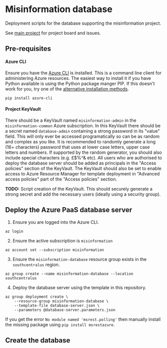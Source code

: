# Misinformation database

Deployment scripts for the database supporting the misinformation project.

See [main project](https://github.com/alan-turing-institute/misinformation) for
project board and issues.

## Pre-requisites
#### Azure CLI
Ensure you have the [Azure CLI](https://docs.microsoft.com/en-us/cli/azure/) is
installed. This is a command line client for administering Azure resources. The
easiest way to install it if you have Python available is using the Python
package manger PIP. If this doesn't work for you, try one of the [alternative
installation methods](https://docs.microsoft.com/en-us/cli/azure/install-azure-cli).
```
pip install azure-cli
```
#### Project KeyVault
There should be a KeyVault named `misinformation-admin` in the
`misinformation-common` Azure subscription. In this KeyVault there should be
a secret named `database-admin` containing a strong password in its "value"
field. This will only ever be accessed programatically so can be as random and
complex as you like. It is recommended to randomly generate a long (16+
characters) password that uses at lower case letters, upper case letters and
numbers. If supported by the random generator, you should also include special
characters (e.g. £$%^& etc). All users who are authorised to deploy the
database server should be added as principals in the "Access policies" section
of the KeyVault. The KeyVault should also be set to enable access to Azure
Resource Manager for template deployment in "Advanced access policies" part of
the "Access policies" section.

**TODO:** Script creation of the KeyVault. This should securely generate a
strong secret and add the necessary users (ideally using a security group).

## Deploy the Azure PaaS database server
1. Ensure you are logged into the Azure CLI.
```
az login
```
2. Ensure the active subscription is `misinformation`
```
az account set --subscription misinformation
```
3. Ensure the `misinformation-database` resource group exists in the
`southcentralus` region.
```
az group create --name misinformation-database --location southcentralus
```
4. Deploy the database server using the template in this repository.
```
az group deployment create \
    --resource-group misinformation-database \
    --template-file database-server.json \
    --parameters @database-server.parameters.json
```
If you get the error `No module named 'msrest.polling'` then manually install
the missing package using `pip install msrestazure`.

## Create the database
